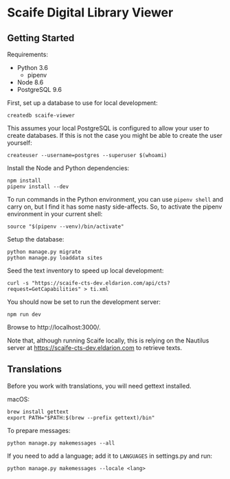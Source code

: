 # Scaife Digital Library Viewer

## Getting Started

Requirements:

* Python 3.6
  * pipenv
* Node 8.6
* PostgreSQL 9.6

First, set up a database to use for local development:

    createdb scaife-viewer

This assumes your local PostgreSQL is configured to allow your user to create databases. If this is not the case you might be able to create the user yourself:

    createuser --username=postgres --superuser $(whoami)

Install the Node and Python dependencies:

    npm install
    pipenv install --dev

To run commands in the Python environment, you can use `pipenv shell` and carry on, but I find it has some nasty side-affects. So, to activate the pipenv environment in your current shell:

    source "$(pipenv --venv)/bin/activate"

Setup the database:

    python manage.py migrate
    python manage.py loaddata sites

Seed the text inventory to speed up local development:

    curl -s "https://scaife-cts-dev.eldarion.com/api/cts?request=GetCapabilities" > ti.xml

You should now be set to run the development server:

    npm run dev

Browse to http://localhost:3000/.

Note that, although running Scaife locally, this is relying on the Nautilus server at https://scaife-cts-dev.eldarion.com to retrieve texts.


## Translations

Before you work with translations, you will need gettext installed.

macOS:

    brew install gettext
    export PATH="$PATH:$(brew --prefix gettext)/bin"

To prepare messages:

    python manage.py makemessages --all

If you need to add a language; add it to `LANGUAGES` in settings.py and run:

    python manage.py makemessages --locale <lang>

